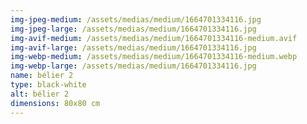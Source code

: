 ```yaml
---
img-jpeg-medium: /assets/medias/medium/1664701334116.jpg
img-jpeg-large: /assets/medias/medium/1664701334116.jpg
img-avif-medium: /assets/medias/medium/1664701334116-medium.avif
img-avif-large: /assets/medias/medium/1664701334116.jpg
img-webp-medium: /assets/medias/medium/1664701334116-medium.webp
img-webp-large: /assets/medias/medium/1664701334116.jpg
name: bélier 2
type: black-white
alt: bélier 2
dimensions: 80x80 cm
---
```

